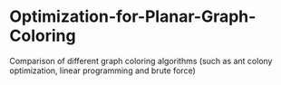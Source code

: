 # Optimization-for-Planar-Graph-Coloring
Comparison of different graph coloring algorithms (such as ant colony optimization, linear programming and brute force)
